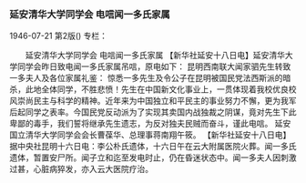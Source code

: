 ### 延安清华大学同学会  电唁闻一多氏家属

1946-07-21
第2版()
专栏：

　　延安清华大学同学会
    电唁闻一多氏家属
    【新华社延安十八日电】延安清华大学同学会昨日致电闻一多氏家属吊唁，原电如下：
    昆明西南联大闻家驷先生转致
    一多夫人及各位家属礼鉴：
    惊悉一多先生及令公子在昆明被国民党法西斯派的暗杀，此地全体同学，不胜悲愤！先生在中国新文化事业上，一贯体现着我校优良校风崇尚民主与科学的精神。近年来为中国独立和平民主的事业努力不懈，更为我军后起同学之表率。今国民党反动派为了实现其卖国内战独裁之阴谋，竟对先生下此卑鄙的毒手，我们誓将继承先生遗志，为反对独夫民贼而奋斗，谨此电唁。
    延安国立清华大学同学会会长曹葆华、总理事蒋南翔午筱。
    【新华社延安十八日电】据中央社昆明十六日电：李公朴氏遗体，十六日午在云大附属医院火葬。闻一多氏遗体，暂置安尸所。闻子立和迄至发电时止，仍在昏迷状态中。闻一多夫人因刺激过甚，心脏病猝发，亦入云大医院疗治。
